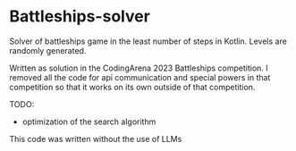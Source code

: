 # Battleships-solver
Solver of battleships game in the least number of steps in Kotlin. Levels are randomly generated.

Written as solution in the CodingArena 2023 Battleships competition. I removed all the code for api communication and special powers in that competition so that it works on its own outside of that competition.

TODO:
- optimization of the search algorithm

This code was written without the use of LLMs
